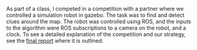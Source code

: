 As part of a class, I competed in a competition with a partner where we controlled a simulation robot in gazebo. The task was to find and detect clues around the map. 
The robot was controlled using ROS, and the inputs to the algorithm were ROS subscriptions to a camera on the robot, and a clock. 
To see a detailed explanation of the competition and our strategy, see the [final report](ENPH_353_Final_Report.pdf) where it is outlined.

